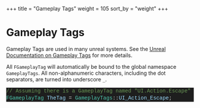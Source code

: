 +++
title = "Gameplay Tags"
weight = 105
sort_by = "weight"
+++

# Gameplay Tags

Gameplay Tags are used in many unreal systems. See the [Unreal Documentation on Gameplay Tags](https://docs.unrealengine.com/5.1/en-US/using-gameplay-tags-in-unreal-engine/) for more details.

All `FGameplayTag` will automatically be bound to the global namespace `GameplayTags`. All non-alphanumeric characters, including the dot separators, are turned into underscore `_`.

<div class="code_block" style="color: #d4d4d4;background-color: #1e1e1e;font-family: 'Terminus (TTF) for Windows', Consolas, 'Courier New', monospace;font-weight: normal;font-size: 14px;line-height: 19px;white-space: pre;"><div><span style="color: #6a9955;">// Assuming there is a GameplayTag named "UI.Action.Escape"</span></div><div><span style="color: #4ec9b0;">FGameplayTag</span><span style="color: #d4d4d4;"> </span><span style="color: #9cdcfe;">TheTag</span><span style="color: #d4d4d4;"> = <span style="color: #4ec9b0">GameplayTags</span></span><span style="color: #d4d4d4;">::</span><span style="color: #9cdcfe;">UI_Action_Escape<span style="color: #d4d4d4">;</span></span></div></div>